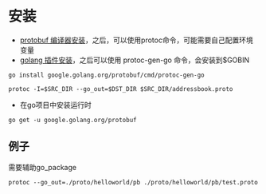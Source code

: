 # 安装

- [protobuf 编译器安装](https://github.com/protocolbuffers/protobuf/releases)，之后，可以使用protoc命令，可能需要自己配置环境变量
- [golang 插件安装](https://github.com/protocolbuffers/protobuf-go)，之后可以使用 protoc-gen-go 命令，会安装到$GOBIN

```
go install google.golang.org/protobuf/cmd/protoc-gen-go
```


```
protoc -I=$SRC_DIR --go_out=$DST_DIR $SRC_DIR/addressbook.proto
```

- 在go项目中安装运行时

```
go get -u google.golang.org/protobuf
```

## 例子

需要辅助go_package

```
protoc --go_out=./proto/helloworld/pb ./proto/helloworld/pb/test.proto
```

